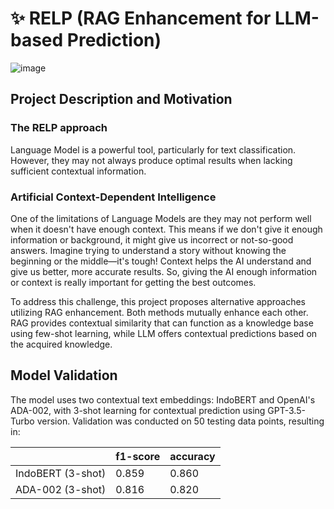 # ✨ RELP (RAG Enhancement for LLM-based Prediction)

![image](https://github.com/jerichosiahaya/RELP/assets/47173293/f2cdbf90-9172-4bd1-9e14-6f0f43accb1a)


## Project Description and Motivation
### The RELP approach

Language Model is a powerful tool, particularly for text classification. However, they may not always produce optimal results when lacking sufficient contextual information.

### Artificial Context-Dependent Intelligence
One of the limitations of Language Models are they may not perform well when it doesn't have enough context. This means if we don't give it enough information or background, it might give us incorrect or not-so-good answers. Imagine trying to understand a story without knowing the beginning or the middle—it's tough! Context helps the AI understand and give us better, more accurate results. So, giving the AI enough information or context is really important for getting the best outcomes.

To address this challenge, this project proposes alternative approaches utilizing RAG enhancement. Both methods mutually enhance each other. RAG provides contextual similarity that can function as a knowledge base using few-shot learning, while LLM offers contextual predictions based on the acquired knowledge.

## Model Validation
The model uses two contextual text embeddings: IndoBERT and OpenAI's ADA-002, with 3-shot learning for contextual prediction using GPT-3.5-Turbo version. Validation was conducted on 50 testing data points, resulting in:

|  | f1-score | accuracy|
|--|--|--|
| IndoBERT (3-shot) | 0.859 | 0.860
| ADA-002 (3-shot) | 0.816 | 0.820

